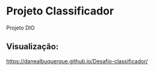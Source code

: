 # Projeto Classificador 
Projeto DIO

## Visualização:
https://danealbuquerque.github.io/Desafio-classificador/
